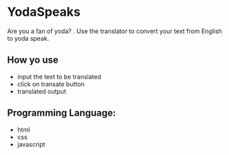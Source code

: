 # YodaSpeaks
Are you a fan of yoda? . Use the translator to convert your text from English to yoda speak.

## How yo use
* input the text to be translated
* click on transate button
* translated output

## Programming Language:
* html
* css
* javascript
